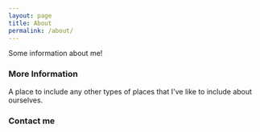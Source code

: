 ```yaml
---
layout: page
title: About
permalink: /about/
---
```


Some information about me!

### More Information

A place to include any other types of places that I've like to include about ourselves.

### Contact me

